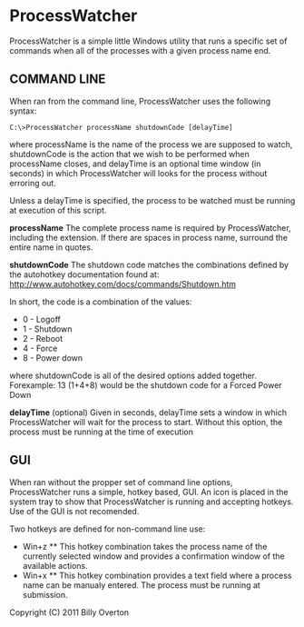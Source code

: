 # ProcessWatcher
  
ProcessWatcher is a simple little Windows utility that runs a specific set of commands when all of the processes with a given process name end.
    
## COMMAND LINE
  
When ran from the command line, ProcessWatcher uses the following syntax:
    
```
C:\>ProcessWatcher processName shutdownCode [delayTime]
```

where processName is the name of the process we are supposed to watch, shutdownCode is the action that we wish to be performed when processName closes, and delayTime is an optional time window (in seconds) in which ProcessWatcher will looks for the process without erroring out.
  
Unless a delayTime is specified, the process to be watched must be running at execution of this script.
  
**processName** The complete process name is required by ProcessWatcher, including the extension. If there are spaces in process name, surround the entire name in quotes.

**shutdownCode** The shutdown code matches the combinations defined by the autohotkey documentation found at:  http://www.autohotkey.com/docs/commands/Shutdown.htm
      
In short, the code is a combination of the values:

* 0 - Logoff
* 1 - Shutdown
* 2 - Reboot
* 4 - Force
* 8 - Power down

where shutdownCode is all of the desired options added together. Forexample: 13 (1+4+8) would be the shutdown code for a Forced Power Down
    
**delayTime** (optional)
Given in seconds, delayTime sets a window in which ProcessWatcher will wait for the process to start. Without this option, the process must be running at the time of execution

## GUI
  
When ran without the propper set of command line options, ProcessWatcher runs a simple, hotkey based, GUI. An icon is placed in the system tray to show that ProcessWatcher is running and accepting hotkeys. Use of the GUI is not recomended.

Two hotkeys are defined for non-command line use:
* Win+z
** This hotkey combination takes the process name of the currently selected window and provides a confirmation window of the available actions.
* Win+x
** This hotkey combination provides a text field where a process name can be manualy entered. The process must be running at submission.
      
Copyright (C) 2011 Billy Overton